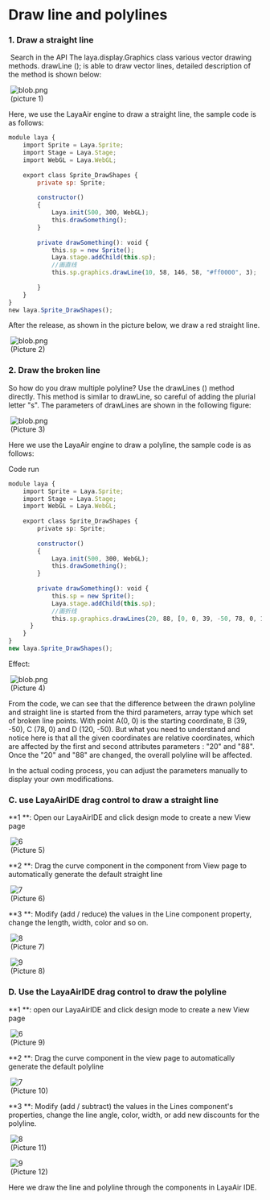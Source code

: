 # Draw line and polylines



### 1. Draw a straight line

​        Search in the API The laya.display.Graphics class various vector drawing methods. drawLine (); is able to draw vector lines, detailed description of the method is shown below:

​	![blob.png](img/1.png)<br/>
​	(picture 1)

Here, we use the LayaAir engine to draw a straight line, the sample code is as follows:

```javascript
module laya {
    import Sprite = Laya.Sprite;
    import Stage = Laya.Stage;
    import WebGL = Laya.WebGL;
 
    export class Sprite_DrawShapes {
        private sp: Sprite;
 
        constructor()
        {
            Laya.init(500, 300, WebGL);
            this.drawSomething();
        }
 
        private drawSomething(): void {
            this.sp = new Sprite();
            Laya.stage.addChild(this.sp);
            //画直线
            this.sp.graphics.drawLine(10, 58, 146, 58, "#ff0000", 3);
 
        }
    }
}
new laya.Sprite_DrawShapes();
```

After the release, as shown in the picture below, we draw a red straight line.

​	![blob.png](img/2.png)<br/>
​	(Picture 2)



### 2. Draw the broken line

So how do you draw multiple polyline? Use the drawLines () method directly. This method is similar to drawLine, so careful of adding the plurial letter "s". The parameters of drawLines are shown in the following figure:

​	![blob.png](img/3.png)<br/>
​	(Picture 3)

Here we use the LayaAir engine to draw a polyline, the sample code is as follows:



Code run

```typescript
module laya {
    import Sprite = Laya.Sprite;
    import Stage = Laya.Stage;
    import WebGL = Laya.WebGL;
 
    export class Sprite_DrawShapes {
        private sp: Sprite;
 
        constructor()
        {
            Laya.init(500, 300, WebGL);
            this.drawSomething();
        }
 
        private drawSomething(): void {
            this.sp = new Sprite();
            Laya.stage.addChild(this.sp);
            //画折线
            this.sp.graphics.drawLines(20, 88, [0, 0, 39, -50, 78, 0, 120, -50], "#ff0000", 3);
      }
    }
}
new laya.Sprite_DrawShapes();
```

Effect:

​	![blob.png](img/4.png)<br/>
​	(Picture 4)

From the code, we can see that the difference between the drawn polyline and straight line is started from the third parameters, array type which set of broken line points. With point A(0, 0) is the starting coordinate,  B (39, -50), C (78, 0) and D (120, -50). But what you need to understand and notice here is that all the given coordinates are relative coordinates, which are affected by the first and second attributes parameters : "20" and "88". Once the "20" and "88" are changed, the overall polyline will be affected.

In the actual coding process, you can adjust the parameters manually to display your own modifications.



### C. use LayaAirIDE drag control to draw a straight line

**1 **: Open our LayaAirIDE and click design mode to create a new View page

​	![6](img/5.png)<br/>
​   	(Picture 5) 

**2 **: Drag the curve component in the component from View page to automatically generate the default straight line

​	![7](img/6.png)<br/>
​   	(Picture 6)  

**3 **: Modify (add / reduce) the values in the Line component property, change the length, width, color and so on.

​   	![8](img/7.png)<br/>
​   	(Picture 7)    

​   	![9](img/8.png)<br/>
​   	(Picture 8)    



### D. Use the LayaAirIDE drag control to draw the polyline

**1 **: open our LayaAirIDE and click design mode to create a new View page

​	![6](img/5.png)<br/>
​   	(Picture 9)  

**2 **: Drag the curve component in the view page to automatically generate the default polyline

​	![7](img/9.png)<br/>
​   	(Picture 10)   

**3 **: Modify (add / subtract) the values in the Lines component's properties, change the line angle, color, width, or add new discounts for the polyline.

​   	![8](img/10.png)<br/>
​   	(Picture 11)    

​   	![9](img/11.png)<br/>
​   	(Picture 12)   

Here we draw the line and polyline through the components in LayaAir IDE.